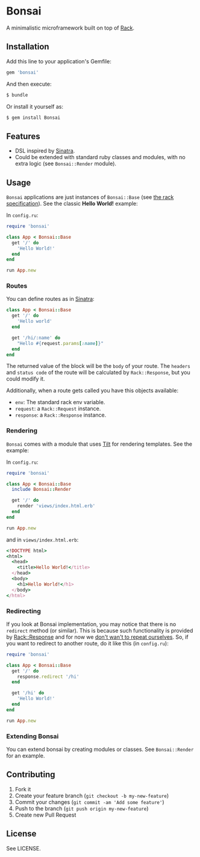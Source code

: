 # Bonsai

A minimalistic microframework built on top of [Rack](http://rack.github.io/).

## Installation

Add this line to your application's Gemfile:

```ruby
gem 'bonsai'
```

And then execute:

```bash
$ bundle
```

Or install it yourself as:

```bash
$ gem install Bonsai
```

## Features

* DSL inspired by [Sinatra](http://www.sinatrarb.com/).
* Could be extended with standard ruby classes and modules, with no extra logic
(see `Bonsai::Render` module).

## Usage

`Bonsai` applications are just instances of `Bonsai::Base` (see
[the rack specification](http://rack.rubyforge.org/doc/SPEC.html)). See the
classic **Hello World!** example:

In `config.ru`:

```ruby
require 'bonsai'

class App < Bonsai::Base
  get '/' do
    'Hello World!'
  end
end

run App.new
```

### Routes

You can define routes as in [Sinatra](http://www.sinatrarb.com/):

```ruby
class App < Bonsai::Base
  get '/' do
    'Hello world'
  end

  get '/hi/:name' do
    "Hello #{request.params[:name]}"
  end
end
```

The returned value of the block will be the `body` of your route. The `headers`
and `status code` of the route will be calculated by `Rack::Response`, but you
could modify it.

Additionally, when a route gets called you have this objects available:

* `env`: The standard rack env variable.
* `request`: a `Rack::Request` instance.
* `response`: a `Rack::Response` instance.

### Rendering

`Bonsai` comes with a module that uses [Tilt](https://github.com/rtomayko/tilt)
for rendering templates. See the example:

In `config.ru`:

```ruby
require 'bonsai'

class App < Bonsai::Base
  include Bonsai::Render

  get '/' do
    render 'views/index.html.erb'
  end
end

run App.new
```

and in `views/index.html.erb`:

```ruby
<!DOCTYPE html>
<html>
  <head>
    <title>Hello World!</title>
  </head>
  <body>
    <h1>Hello World!</h1>
  </body>
</html>
```

### Redirecting

If you look at Bonsai implementation, you may notice that there is no
`redirect` method (or similar). This is because such functionality is provided
by [Rack::Response](https://github.com/rack/rack/blob/master/lib/rack/response.rb)
and for now we [don't wan't to repeat ourselves](http://en.wikipedia.org/wiki/Don't_repeat_yourself).
So, if you want to redirect to another route, do it like this (in `config.ru`):

```ruby
require 'bonsai'

class App < Bonsai::Base
  get '/' do
    response.redirect '/hi'
  end

  get '/hi' do
    'Hello World!'
  end
end

run App.new
```

### Extending Bonsai

You can extend bonsai by creating modules or classes. See `Bonsai::Render` for
an example.

## Contributing

1. Fork it
2. Create your feature branch (`git checkout -b my-new-feature`)
3. Commit your changes (`git commit -am 'Add some feature'`)
4. Push to the branch (`git push origin my-new-feature`)
5. Create new Pull Request

## License

See LICENSE.